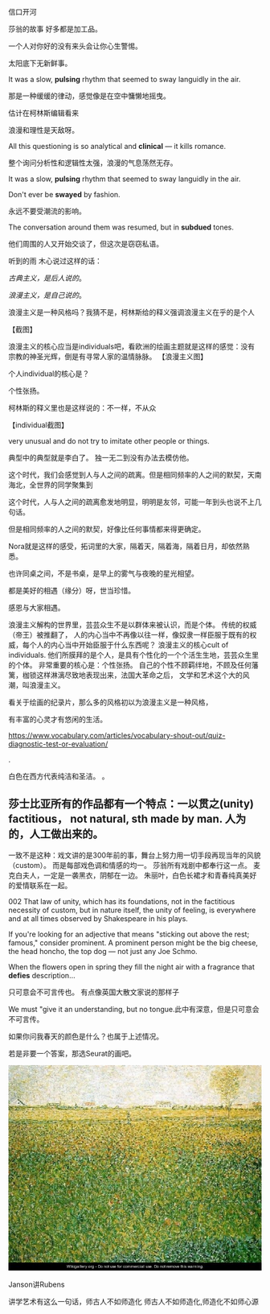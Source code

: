 



信口开河

莎翁的故事 好多都是加工品。 

一个人对你好的没有来头会让你心生警惕。 


太阳底下无新鲜事。 



It was a slow, <b>pulsing</b> rhythm that seemed to sway languidly in the air.

那是一种缓缓的律动，感觉像是在空中慵懒地摇曳。



估计在柯林斯编辑看来

浪漫和理性是天敌呀。 

All this questioning is so analytical and <b>clinical</b> — it kills romance.

整个询问分析性和逻辑性太强，浪漫的气息荡然无存。


It was a slow, <b>pulsing</b> rhythm that seemed to sway languidly in the air.


Don't ever be <b>swayed</b> by fashion.

永远不要受潮流的影响。


The conversation around them was resumed, but in <b>subdued</b> tones.

他们周围的人又开始交谈了，但这次是窃窃私语。


听到的雨
木心说过这样的话：

<i>古典主义，是后人说的</i>。

<i>浪漫主义，是自己说的</i>。

浪漫主义是一种风格吗？我猜不是，柯林斯给的释义强调浪漫主义在乎的是个人

【截图】

浪漫主义的核心应当是individuals吧，看欧洲的绘画主题就是这样的感觉：没有宗教的神圣光辉，倒是有寻常人家的温情脉脉。 
【浪漫主义图】

个人individual的核心是？

个性张扬。

柯林斯的释义里也是这样说的：不一样，不从众

【individual截图】

very unusual and do not try to imitate other people or things.

典型中的典型就是李白了。 独一无二到没有办法去模仿他。 



这个时代，我们会感觉到人与人之间的疏离。但是相同频率的人之间的默契，天南海北，全世界的同学聚集到

这个时代，人与人之间的疏离愈发地明显，明明是友邻，可能一年到头也说不上几句话。 

但是相同频率的人之间的默契，好像比任何事情都来得更确定。 

Nora就是这样的感受，拓词里的大家，隔着天，隔着海，隔着日月，却依然熟悉。 

也许同桌之间，不是书桌，是早上的雾气与夜晚的星光相望。


都是美好的相遇（缘分）呀，世当珍惜。

感恩与大家相遇。 


浪漫主义解构的世界里，芸芸众生不是以群体来被认识，而是个体。 
传统的权威（帝王）被推翻了， 人的内心当中不再像以往一样，像奴隶一样臣服于既有的权威，每个人的内心当中开始臣服于什么东西呢？
浪漫主义的核心cult of individuals. 
他们所膜拜的是个人，是具有个性化的一个个活生生地，芸芸众生里的个体。
非常重要的核心是：个性张扬。 
自己的个性不顾羁绊地，不顾及任何藩篱，枷锁这样淋漓尽致地表现出来，法国大革命之后， 文学和艺术这个大的风潮，叫浪漫主义。



看关于绘画的纪录片，那么多的风格初以为浪漫主义是一种风格，

有丰富的心灵才有悠闲的生活。 


https://www.vocabulary.com/articles/vocabulary-shout-out/quiz-diagnostic-test-or-evaluation/



.

白色在西方代表纯洁和圣洁。 
。 


莎士比亚所有的作品都有一个特点：一以贯之(unity)
 factitious， not natural, sth made by man. 人为的，人工做出来的。 
-
一致不是这种：戏文讲的是300年前的事，舞台上努力用一切手段再现当年的风貌（custom）。 
而是每部戏色调和情感的均一。 
莎翁所有戏剧中都奉行这一点。 
麦克白夫人，一定是一袭黑衣，阴郁在一边。 
朱丽叶，白色长裙才和青春纯真美好的爱情联系在一起。


002 That law of unity, 
which has its foundations, 
not in the factitious necessity of custom, 
but in nature itself, the unity of feeling,
is everywhere and at all times
observed by Shakespeare in his plays. 




If you're looking for an adjective that means "sticking out above the rest; famous," consider prominent. A prominent person might be the big cheese, the head honcho, the top dog — not just any Joe Schmo.

When the flowers open in spring they fill the night air with a fragrance that <b>defies</b> description...

只可意会不可言传也。 有点像英国大散文家说的那样子

We must "give it an understanding, but no tongue.此中有深意，但是只可意会不可言传。

如果你问我春天的颜色是什么？也属于上述情况。 

若是非要一个答案，那选Seurat的画吧。 

<img src="./asset/40/Seurat.jpg" alt="魔鬼营榜单">




Janson讲Rubens

讲学艺术有这么一句话，师古人不如师造化  师古人不如师造化,师造化不如师心源